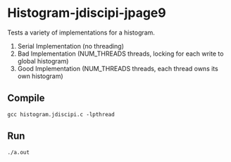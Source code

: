 # Histogram-jdiscipi-jpage9
Tests a variety of implementations for a histogram.

1. Serial Implementation (no threading)
2. Bad Implementation (NUM_THREADS threads, locking for each write to global histogram)
3. Good Implementation (NUM_THREADS threads, each thread owns its own histogram)

## Compile
```console
gcc histogram.jdiscipi.c -lpthread
```
## Run 
```console
./a.out
```
